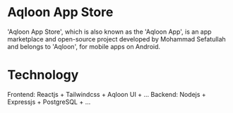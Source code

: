 # Aqloon App Store
'Aqloon App Store', which is also known as the 'Aqloon App', is an app marketplace and open-source project developed by Mohammad Sefatullah and belongs to 'Aqloon', for mobile apps on Android. 

# Technology
Frontend: Reactjs + Tailwindcss + Aqloon UI + ...
Backend: Nodejs + Expressjs + PostgreSQL + ...
